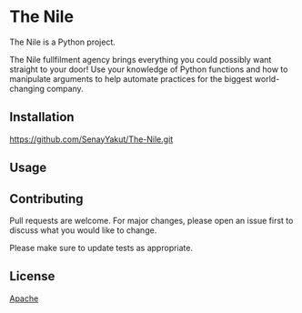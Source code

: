 # The Nile

The Nile is a Python project.

The Nile fullfilment agency brings everything you could possibly want straight to your door! Use your knowledge of Python functions and how to manipulate arguments to help automate practices for the biggest world-changing company.


## Installation

https://github.com/SenayYakut/The-Nile.git

## Usage

## Contributing
Pull requests are welcome. For major changes, please open an issue first to discuss what you would like to change.

Please make sure to update tests as appropriate.

## License
[Apache](http://www.apache.org/licenses/)


